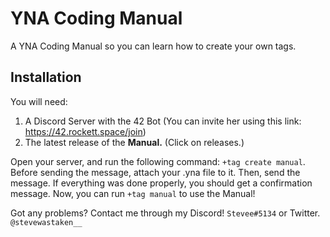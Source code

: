 # YNA Coding Manual
A YNA Coding Manual so you can learn how to create your own tags.

## Installation
You will need:
1. A Discord Server with the 42 Bot (You can invite her using this link: https://42.rockett.space/join)
2. The latest release of the **Manual.** (Click on releases.)

Open your server, and run the following command: `+tag create manual`. Before sending the message, attach your .yna file to it. Then, send the message.
If everything was done properly, you should get a confirmation message. Now, you can run `+tag manual` to use the Manual!

Got any problems? Contact me through my Discord! `Stevee#5134` or Twitter. `@stevewastaken__`
